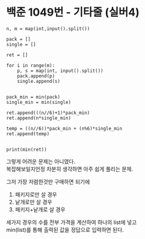 # 백준 1049번 - 기타줄 (실버4)

```
n, m = map(int,input().split())

pack = []
single = []

ret = []

for i in range(m):
    p, s = map(int, input().split())
    pack.append(p)
    single.append(s)


pack_min = min(pack)
single_min = min(single)

ret.append(((n//6)+1)*pack_min)
ret.append(n*single_min)

temp = ((n//6))*pack_min + (n%6)*single_min
ret.append(temp)


print(min(ret))
```

그렇게 어려운 문제는 아니였다.  
복잡해보일지언정 차분히 생각하면 아주 쉽게 풀리는 문제.  

그저 가장 저렴한것만 구매하면 되기에
1. 패키지로만 살 경우
2. 낱개로만 살 경우
3. 패키지+낱개로 살 경우

세가지 경우의 수를 전부 가격을 계산하여 하나의 list에 넣고  
min(list)를 통해 출력된 값을 정답으로 입력하면 된다.
